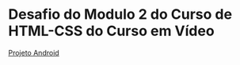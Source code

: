 <!DOCTYPE html>
<html lang="pt-br">
<head>
    <meta charset="UTF-8">
    <meta name="viewport" content="width=device-width, initial-scale=1.0">
</head>
<body>
    <h1>Desafio do Modulo 2 do Curso de HTML-CSS do Curso em Vídeo</h1>
    <p><a href="https://anaflavia010.github.io/Projeto_Android/">Projeto Android</a></p>
</body>
</html>
